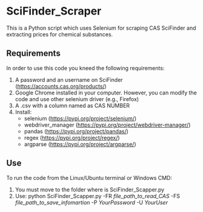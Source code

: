 # SciFinder_Scraper
This is a Python script which uses Selenium for scraping CAS SciFinder and extracting prices for chemical substances.

## Requirements

In order to use this code you kneed the following requirements:

1. A password and an username on SciFinder (https://accounts.cas.org/products/)
2. Google Chrome installed in your computer. However, you can modify the code and use other selenium driver (e.g., Firefox)
3. A .csv with a column named as CAS NUMBER
4. Install:
   - selenium (https://pypi.org/project/selenium/)
   - webdriver_manager (https://pypi.org/project/webdriver-manager/)
   - pandas (https://pypi.org/project/pandas/)
   - regex (https://pypi.org/project/regex/)
   - argparse (https://pypi.org/project/argparse/)

## Use

To run the code from the Linux/Ubuntu terminal or Windows CMD:

1. You must move to the folder where is SciFinder_Scapper.py
2. Use: python SciFinder_Scapper.py -FR *file_path_to_read_CAS* -FS *file_path_to_save_infomartion* -P *YourPassword* -U *YourUser*
